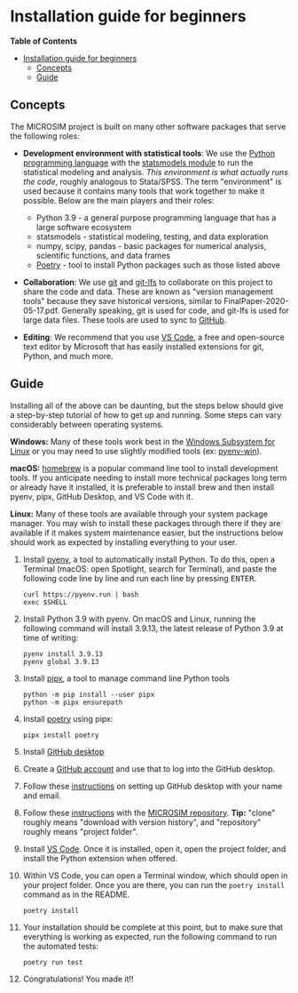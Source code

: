 # Installation guide for beginners

**Table of Contents**

- [Installation guide for beginners](#installation-guide-for-beginners)
    - [Concepts](#concepts)
    - [Guide](#guide)


## Concepts

The MICROSIM project is built on many other software packages that serve the following roles:

* **Development environment with statistical tools**: We use the [Python programming language](https://www.python.org/) with the [statsmodels module](https://www.statsmodels.org/stable/index.html) to run the statistical modeling and analysis. *This environment is what actually runs the code*, roughly analogous to Stata/SPSS. The term "environment" is used because it contains many tools that work together to make it possible. Below are the main players and their roles:
  * Python 3.9 - a general purpose programming language that has a large software ecosystem
  * statsmodels - statistical modeling, testing, and data exploration
  * numpy, scipy, pandas - basic packages for numerical analysis, scientific functions, and data frames
  * [Poetry](https://python-poetry.org/) - tool to install Python packages such as those listed above

* **Collaboration**: We use [git](https://git-scm.com/) and [git-lfs](https://git-lfs.github.com/) to collaborate on this project to share the code and data. These are known as "version management tools" because they save historical versions, similar to FinalPaper-2020-05-17.pdf. Generally speaking, git is used for code, and git-lfs is used for large data files. These tools are used to sync to [GitHub](https://github.com/jburke5/microsim).

* **Editing**: We recommend that you use [VS Code](https://code.visualstudio.com/), a free and open-source text editor by Microsoft that has easily installed extensions for git, Python, and much more.

## Guide

Installing all of the above can be daunting, but the steps below should give a step-by-step tutorial of how to get up and running. Some steps can vary considerably between operating systems.

**Windows:** Many of these tools work best in the [Windows Subsystem for Linux](https://docs.microsoft.com/en-us/windows/wsl/install-win10) or you may need to use slightly modified tools (ex: [pyenv-win](https://github.com/pyenv-win/pyenv-win)).

**macOS:** [homebrew](https://brew.sh/) is a popular command line tool to install development tools. If you anticipate needing to install more technical packages long term or already have it installed, it is preferable to install brew and then install pyenv, pipx, GitHub Desktop, and VS Code with it.

**Linux:** Many of these tools are available through your system package manager. You may wish to install these packages through there if they are available if it makes system maintenance easier, but the instructions below should work as expected by installing everything to your user.

1. Install [pyenv](https://github.com/pyenv/pyenv#installation), a tool to automatically install Python. To do this, open a Terminal (macOS: open Spotlight, search for Terminal), and paste the following code line by line and run each line by pressing <kbd>ENTER</kbd>.

    ```
    curl https://pyenv.run | bash
    exec $SHELL
    ```

1. Install Python 3.9 with pyenv. On macOS and Linux, running the following command will install 3.9.13, the latest release of Python 3.9 at time of writing:

    ```
    pyenv install 3.9.13
    pyenv global 3.9.13
    ```

1. Install [pipx](https://github.com/pipxproject/pipx), a tool to manage command line Python tools

    ```
    python -m pip install --user pipx
    python -m pipx ensurepath
    ```

1. Install [poetry](https://python-poetry.org/docs/#installation) using pipx:

    ```
    pipx install poetry
    ```

1. Install [GitHub desktop](https://desktop.github.com/)

1. Create a [GitHub account](https://github.com/) and use that to log into the GitHub desktop.

1. Follow these [instructions](https://help.github.com/en/desktop/getting-started-with-github-desktop/configuring-git-for-github-desktop) on setting up GitHub desktop with your name and email.

1. Follow these [instructions](https://help.github.com/en/desktop/contributing-to-projects/cloning-a-repository-from-github-to-github-desktop) with the [MICROSIM repository](https://github.com/jburke5/microsim).
**Tip:** "clone" roughly means "download with version history", and "repository" roughly means "project folder".

1. Install [VS Code](https://code.visualstudio.com/Download). Once it is installed, open it, open the project folder, and install the Python extension when offered.

1. Within VS Code, you can open a Terminal window, which should open in your project folder. Once you are there, you can run the `poetry install` command as in the README.

    ```
    poetry install
    ```

1. Your installation should be complete at this point, but to make sure that everything is working as expected, run the following command to run the automated tests:

    ```
    poetry run test
    ```

1. Congratulations! You made it!!
